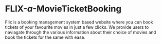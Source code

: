 # FLIX-_a_-MovieTicketBooking
Flix is a booking management system based website where you can book tickets of your favourite movies in just a few clicks. We provide users to naviagate through the various information about their choice of movies and book the tickets for the same with ease.
